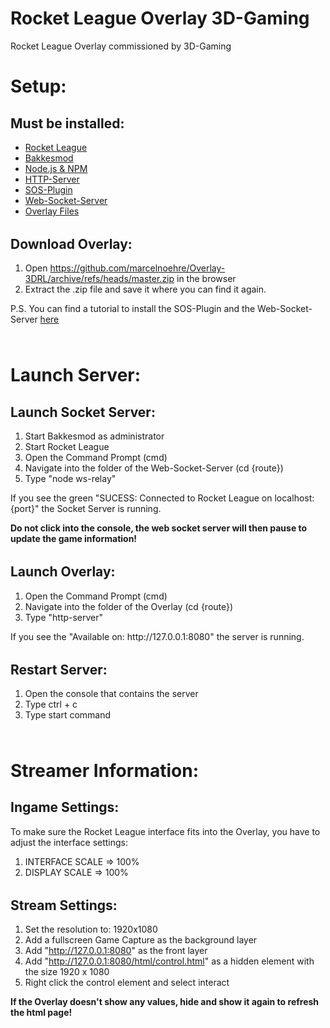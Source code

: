 # Rocket League Overlay 3D-Gaming
<p style="margin-top: 0; margin-bottom: 2rem">Rocket League Overlay commissioned by 3D-Gaming</p>

# Setup:

## Must be installed:
<ul style="margin-bottom: 2rem">
    <li><a href="https://www.rocketleague.com/">Rocket League</a></li>
    <li><a href="https://www.bakkesmod.com/">Bakkesmod</a></li>
    <li><a href="https://nodejs.org/en/">Node.js & NPM</a></li>
    <li><a href="https://www.npmjs.com/package/http-server">HTTP-Server</a></li>
    <li><a href="https://gitlab.com/bakkesplugins/sos/sos-plugin">SOS-Plugin</a></li>
    <li><a href="https://gitlab.com/bakkesplugins/sos/sos-ws-relay">Web-Socket-Server</a></li>
    <li><a href="https://github.com/marcelnoehre/Overlay-3DRL.git">Overlay Files</a></li>
</ul>

## Download Overlay:
1) Open https://github.com/marcelnoehre/Overlay-3DRL/archive/refs/heads/master.zip in the browser
2) Extract the .zip file and save it where you can find it again.

<p style="margin-bottom: 4rem">
P.S. You can find a tutorial to install the SOS-Plugin and the Web-Socket-Server 
<a href="https://www.youtube.com/watch?v=QE816DBuwI4&t">here</a>
</p>

# Launch Server:

## Launch Socket Server:
1) Start Bakkesmod as administrator
2) Start Rocket League
3) Open the Command Prompt (cmd)
4) Navigate into the folder of the Web-Socket-Server (cd {route})
5) Type "node ws-relay" 

If you see the green "SUCESS: Connected to Rocket League on localhost:{port}" the Socket Server is running.

**Do not click into the console, the web socket server will then pause to update the game information!**
<p  style="margin-bottom: 2rem"></p>

## Launch Overlay:
1) Open the Command Prompt (cmd)
2) Navigate into the folder of the Overlay (cd {route})
3) Type "http-server"

<p  style="margin-bottom: 2rem">If you see the "Available on: http://127.0.0.1:8080" the server is running.</p>


## Restart Server:
1) Open the console that contains the server
2) Type ctrl + c
3) Type start command
<p style="margin-bottom: 4rem"></p>

# Streamer Information:

## Ingame Settings:
To make sure the Rocket League interface fits into the Overlay, you have to adjust the interface settings:
1) INTERFACE SCALE => 100%
2) DISPLAY SCALE => 100%
<p style="margin-bottom: 2rem"></p>

## Stream Settings:
1) Set the resolution to: 1920x1080
2) Add a fullscreen Game Capture as the background layer
3) Add "http://127.0.0.1:8080" as the front layer
4) Add "http://127.0.0.1:8080/html/control.html" as a hidden element with the size 1920 x 1080
5) Right click the control element and select interact

**If the Overlay doesn't show any values, hide and show it again to refresh the html page!**